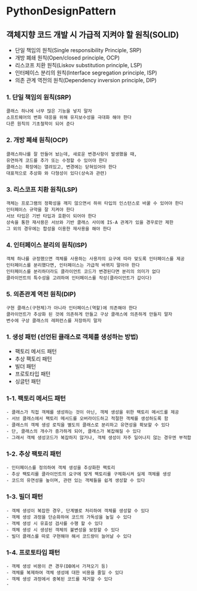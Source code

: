 # PythonDesignPattern

## 객체지향 코드 개발 시 가급적 지켜야 할 원칙(SOLID)
- 단일 책임의 원칙(Single responsibility Principle, SRP)
- 개방 폐쇄 원칙(Open/closed principle, OCP)
- 리스코프 치환 원칙(Liskov substitution principle, LSP)
- 인터페이스 분리의 원칙(Interface segregation principle, ISP)
- 의존 관계 역전의 원칙(Dependency inversion principle, DIP)

### 1. 단일 책임의 원칙(SRP)
    클래스 하나에 너무 많은 기능을 넣지 말자
    소프트웨어의 변화 대응을 위해 유지보수성을 극대화 해야 한다
    다른 원칙의 기초철학이 되어 준다

### 2. 개방 폐쇄 원칙(OCP)
    클래스하나를 잘 만들어 놨는데, 새로운 변경사항이 발생했을 때,
    유연하게 코드를 추가 또는 수정할 수 있어야 한다
    클래스는 확장에는 열려있고, 변경에는 닫혀있어야 한다
    대표적으로 추상화 와 다형성이 있다(상속과 관련)
    
### 3. 리스코프 치환 원칙(LSP)
    객체는 프로그램의 정확성을 깨지 않으면서 하위 타입의 인스턴스로 바꿀 수 있어야 한다
    인터페이스 규약을 잘 지켜야 한다
    서브 타입은 기반 타입과 호환이 되어야 한다
    상속을 통한 재사용은 서브와 기반 클래스 사이에 IS-A 관계가 있을 경우로만 제한
    그 외의 경우에는 합성을 이용한 재사용을 해야 한다

### 4. 인터페이스 분리의 원칙(ISP)
    객체 하나를 규정했으면 객체를 사용하는 사용자의 요구에 따라 맞도록 인터페이스를 제공
    인터페이스를 분리했다면, 인터페이스는 가급적 바뀌지 말아야 한다
    인터페이스를 분리하더라도 클라이언트 코드가 변경된다면 분리의 의미가 없다
    클라이언트의 특수성을 고려하여 인터페이스를 작성(클라이언트가 갑이다)

###  5. 의존관계 역전 원칙(DIP)
    구현 클래스(구현체)가 아니라 인터페이스(역할)에 의존해야 한다
    클라이언트가 추상화 된 것에 의존하게 만들고 구상 클래스에 의존하게 만들지 말자
    변수에 구상 클래스의 레퍼런스를 저장하지 말자
    



### 1. 생성 패턴 (선언된 클래스로 객체를 생성하는 방법)
- 팩토리 메서드 패턴
- 추상 팩토리 패턴
- 빌더 패턴
- 프로토타입 패턴
- 싱글턴 패턴

### 1-1. 팩토리 메서드 패턴
    - 클래스가 직접 객체를 생성하는 것이 아닌, 객체 생성을 위한 팩토리 메서드를 제공
    - 서브 클래스에서 팩토리 메서드를 오버라이드하고 적절한 객체를 생성하도록 함
    - 클래스의 객체 생성 로직을 별도의 클래스로 분리하고 유연성을 확보할 수 있다
    - 단, 클래스의 개수가 증가하게 되어, 클래스가 복잡해질 수 있다
    - 그래서 객체 생성코드가 복잡하지 않거나, 객체 생성이 자주 일어나지 않는 경우엔 부적합

### 1-2. 추상 팩토리 패턴
    - 인터페이스를 정의하여 객체 생성을 추상화한 팩토리
    - 추상 팩토리를 클라이언트의 요구에 맞게 팩토리를 구체화시켜 실제 객체를 생성
    - 코드의 유연성을 높이며, 관련 있는 객체들을 쉽게 생성할 수 있다

### 1-3. 빌더 패턴
    - 객체 생성이 복잡한 경우, 단계별로 처리하여 객체를 생성할 수 있다
    - 객체 생성 과정을 단순화하여 코드의 가독성을 높일 수 있다
    - 객체 생성 시 유효성 검사를 수행 할 수 있다
    - 객체 생성 시 생성된 객체의 불변성을 보장할 수 있다
    - 빌더 클래스를 따로 구현해야 해서 코드량이 늘어날 수 있다

### 1-4. 프로토타입 패턴
    - 객체 생성 비용이 큰 경우(DB에서 가져오기 등)
    - 객체를 복제하여 객체 생성에 대한 비용을 줄일 수 있다
    - 객체 생성 과정에서 중복된 코드를 제거할 수 있다
    - 